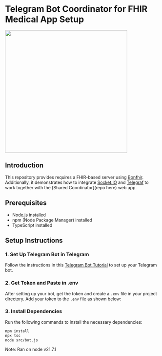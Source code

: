 # Telegram Bot Coordinator for FHIR Medical App Setup

<img src="https://github.com/pss-coder/CareCoordinateBOT/assets/22881285/fcab2c81-134d-41f2-bf97-7d8c27220d31" height="400">

## Introduction

This repository provides requires a FHIR-based server using [Bonfhir](https://bonfhir.dev/). Additionally, it demonstrates how to integrate [Socket.IO](https://socket.io/) and [Telegraf](https://github.com/telegraf/telegraf) to work together with the [Shared Coordinator](repo here) web app.

## Prerequisites

- Node.js installed
- npm (Node Package Manager) installed
- TypeScript installed

## Setup Instructions

### 1. Set Up Telegram Bot in Telegram
Follow the instructions in this [Telegram Bot Tutorial](https://core.telegram.org/bots/tutorial) to set up your Telegram bot.


### 2. Get Token and Paste in .env
After setting up your bot, get the token and create a `.env` file in your project directory. Add your token to the `.env` file as shown below:

### 3. Install Dependencies
Run the following commands to install the necessary dependencies:

```sh
npm install
npx tsc
node src/bot.js
```

Note: Ran on node v21.7.1
